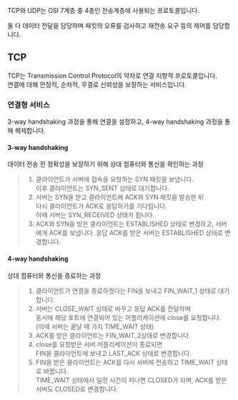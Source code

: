 TCP와 UDP는 OSI 7계층 중 4층인 전송계층에 사용되는 프로토콜입니다.<br>

둘 다 데이터 전달을 담당하며 패킷의 오류를 검사하고 재전송 요구 등의 제어를 담당합니다.

## TCP
TCP는 Transmission Control Protocol의 약자로 연결 지향적 프로토콜입니다.<br>
연결에 대해 안정적, 순차적, 무결로 신뢰성을 보장하는 서비스입니다.

### 연결형 서비스
3-way handshaking 과정을 통해 연결을 설정하고, 4-way handshaking 과정을 통해 해제합니다.

#### 3-way handshaking
데이터 전송 전 정확성을 보장하기 위해 상대 컴퓨터와 통신을 확인하는 과정

> 1. 클라이언트가 서버에 접속을 요청하는 SYN 패킷을 보냅니다. <br>이후 클라이언트는 SYN_SENT 상태로 대기합니다.
> 2. 서버는 SYN을 받고 클라이언트에 ACK와 SYN 패킷을 발송한 뒤 <br>다시 클라이언트가 ACK로 응답하기를 기다립니다.<br>
이때 서버는 SYN_RECEIVED 상태가 됩니다.
> 3. ACK와 SYN을 받은 클라이언트는 ESTABLISHED 상태로 변경하고, 서버에게 ACK를 보냅니다.
응답 ACK를 받은 서버는 ESTABLISHED 상태로 변경합니다.

#### 4-way handshaking
상대 컴퓨터와 통신을 종료하는 과정

> 1. 클라이언트가 연결을 종료하겠다는 FIN을 보내고 FIN_WAIT_1 상태로 대기합니다.
> 2. 서버는 CLOSE_WAIT 상태로 바꾸고 응답 ACK를 전달하며 <br>동시에 해당 포트에 연결되어 있는 어플리케이션에 close를 요청합니다.<br>
(이때 서버는 끝날 때 가지 TIME_WAIT 상태)
> 3. ACK를 받은 클라이언트는 FIN_WAIT_2상태로 변경합니다.
> 4. close를 요청받은 서버 어플리케이션이 종료되면 <br>FIN을 클라이언트에 보내고 LAST_ACK 상태로 변경합니다.
> 5. FIN을 받은 클라이언트는 ACK를 다시 서버에 전송하고 TIME_WAIT 상태로 바꿉니다.<br>
TIME_WAIT 상태에서 일정 시간이 지나면 CLOSED가 되며, ACK를 받은 서버도 CLOSED로 변경합니다.
